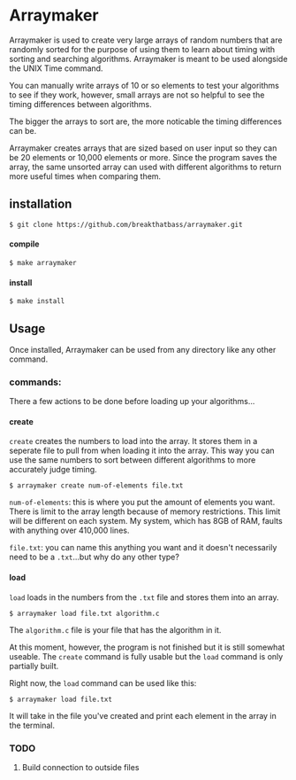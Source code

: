 # Arraymaker

Arraymaker is used to create very large arrays of random numbers that are randomly sorted for the purpose of using them to learn about timing with sorting and searching algorithms. Arraymaker is meant to be used alongside the UNIX Time command.

You can manually write arrays of 10 or so elements to test your algorithms to see if they work, however, small arrays are not so helpful to see the timing differences between algorithms.

The bigger the arrays to sort are, the more noticable the timing differences can be.

Arraymaker creates arrays that are sized based on user input so they can be 20 elements or 10,000 elements or more. Since the program saves the array, the same unsorted array can used with different algorithms to return more useful times when comparing them.

## installation
```
$ git clone https://github.com/breakthatbass/arraymaker.git
```

#### compile
```
$ make arraymaker
```

#### install
```
$ make install
```

## Usage

Once installed, Arraymaker can be used from any directory like any other command.

### commands:
There a few actions to be done before loading up your algorithms...

#### create

```create``` creates the numbers to load into the array. It stores them in a seperate file to pull from when loading it into the array. This way you can use the same numbers to sort between different algorithms to more accurately judge timing.

```
$ arraymaker create num-of-elements file.txt
```
```num-of-elements```: this is where you put the amount of elements you want. There is limit to the array length because of memory restrictions. This limit will be different on each system. My system, which has 8GB of RAM, faults with anything over 410,000 lines. 

```file.txt```: you can name this anything you want and it doesn't necessarily need to be a ```.txt```...but why do any other type?

#### load

```load``` loads in the numbers from the ```.txt``` file and stores them into an array.

```
$ arraymaker load file.txt algorithm.c
```
The ```algorithm.c``` file is your file that has the algorithm in it.

At this moment, however, the program is not finished but it is still somewhat useable.
The ```create``` command is fully usable but the ```load``` command is only partially built.

Right now, the ```load``` command can be used like this:
```
$ arraymaker load file.txt
```
It will take in the file you've created and print each element in the array in the terminal.

### TODO
1. Build connection to outside files
